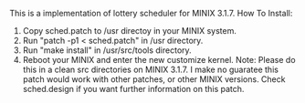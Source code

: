 This is a implementation of lottery scheduler for MINIX 3.1.7.
How To Install:
1. Copy sched.patch to /usr directoy in your MINIX system.
2. Run "patch -p1 < sched.patch" in /usr directory.
3. Run "make install" in /usr/src/tools directory.
4. Reboot your MINIX and enter the new customize kernel.
Note:
Please do this in a clean src directories on MINIX 3.1.7. I make no guaratee
this patch would work with other patches, or other MINIX versions.
Check sched.design if you want further information on this patch.
